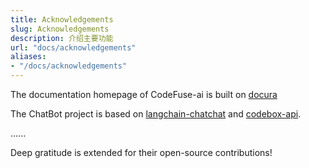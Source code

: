 ```yaml
---
title: Acknowledgements
slug: Acknowledgements
description: 介绍主要功能
url: "docs/acknowledgements"
aliases:
- "/docs/acknowledgements"
---
```


The documentation homepage of CodeFuse-ai is built on [docura](https://github.com/docura/docura)

The ChatBot project is based on [langchain-chatchat](https://github.com/chatchat-space/Langchain-Chatchat) and [codebox-api](https://github.com/shroominic/codebox-api). 

......

Deep gratitude is extended for their open-source contributions!
